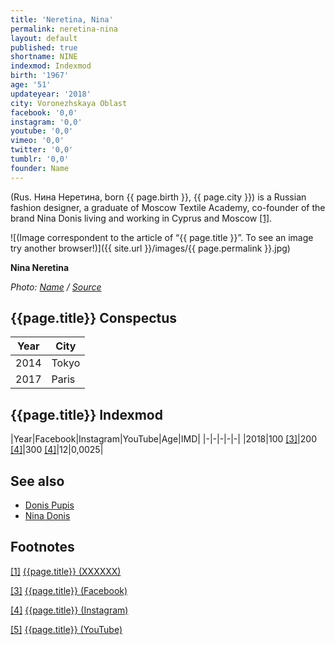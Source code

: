 ```yaml
---
title: 'Neretina, Nina'
permalink: neretina-nina
layout: default
published: true
shortname: NINE
indexmod: Indexmod
birth: '1967'
age: '51'
updateyear: '2018'
city: Voronezhskaya Oblast
facebook: '0,0'
instagram: '0,0'
youtube: '0,0'
vimeo: '0,0'
twitter: '0,0'
tumblr: '0,0'
founder: Name
---
```

(Rus. Нина Неретина, born {{ page.birth }}, {{ page.city }}) is a Russian fashion designer, a graduate of Moscow Textile Academy, co-founder of the brand Nina Donis living and working in Cyprus and Moscow <span id="a1">[\[1\]](#f1)</span>.

![(Image correspondent to the article of “{{ page.title }}”. To see an image try another browser!)]({{ site.url }}/images/{{ page.permalink }}.jpg)

**Nina Neretina**

*Photo: [Name](index) / [Source](index)*

## {{page.title}} Conspectus

|Year|City|
|-|-|
|2014|Tokyo|
|2017|Paris|

## {{page.title}} Indexmod

|Year|Facebook|Instagram|YouTube|Age|IMD|
|-|-|-|-|-|
|2018|100 <span id="a3">[\[3\]](#f3)</span>|200 <span id="a4">[\[4\]](#f4)</span>|300 <span id="a4">[\[4\]](#f4)</span>|12|0,0025|

## See also

+ [Donis Pupis](index)
+ [Nina Donis](index)

## Footnotes

[[1]](#a1) <span id="f1"></span> [{{page.title}} (XXXXXX)](index)

[[3]](#a3) <span id="f3"></span> [{{page.title}} (Facebook)](index)

[[4]](#a4) <span id="f4"></span> [{{page.title}} (Instagram)](index)

[[5]](#a5) <span id="f5"></span> [{{page.title}} (YouTube)](index)